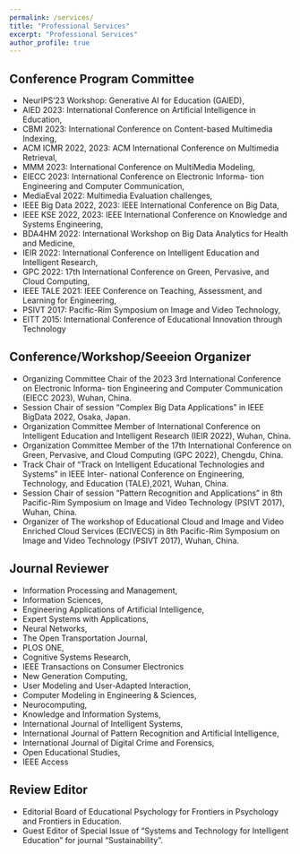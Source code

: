 ```yaml
---
permalink: /services/
title: "Professional Services"
excerpt: "Professional Services"
author_profile: true
---
```


## Conference Program Committee

- NeurIPS’23 Workshop: Generative AI for Education (GAIED),
- AIED 2023: International Conference on Artificial Intelligence in Education,
- CBMI 2023: International Conference on Content-based Multimedia Indexing,
- ACM ICMR 2022, 2023: ACM International Conference on Multimedia Retrieval,
- MMM 2023: International Conference on MultiMedia Modeling,
- EIECC 2023: International Conference on Electronic Informa- tion Engineering and Computer Communication,
- MediaEval 2022: Multimedia Evaluation challenges,
- IEEE Big Data 2022, 2023: IEEE International Conference on Big Data,
- IEEE KSE 2022, 2023: IEEE International Conference on Knowledge and Systems Engineering, 
- BDA4HM 2022: International Workshop on Big Data Analytics for Health and Medicine, 
- IEIR 2022: International Conference on Intelligent Education and Intelligent Research,
- GPC 2022: 17th International Conference on Green, Pervasive, and Cloud Computing,
- IEEE TALE 2021: IEEE Conference on Teaching, Assessment, and Learning for Engineering, 
- PSIVT 2017: Pacific-Rim Symposium on Image and Video Technology,
- EITT 2015: International Conference of Educational Innovation through Technology

##  Conference/Workshop/Seeeion Organizer

- Organizing Committee Chair of the 2023 3rd International Conference on Electronic Informa- tion Engineering and Computer Communication (EIECC 2023), Wuhan, China.
- Session Chair of session “Complex Big Data Applications” in IEEE BigData 2022, Osaka, Japan.
- Organization Committee Member of International Conference on Intelligent Education and Intelligent Research (IEIR 2022), Wuhan, China.
- Organization Committee Member of the 17th International Conference on Green, Pervasive, and Cloud Computing (GPC 2022), Chengdu, China.
- Track Chair of “Track on Intelligent Educational Technologies and Systems” in IEEE Inter- national Conference on Engineering, Technology, and Education (TALE),2021, Wuhan, China.
- Session Chair of session “Pattern Recognition and Applications” in 8th Pacific-Rim Symposium on Image and Video Technology (PSIVT 2017), Wuhan, China.
- Organizer of The workshop of Educational Cloud and Image and Video Enriched Cloud Services (ECIVECS) in 8th Pacific-Rim Symposium on Image and Video Technology (PSIVT 2017), Wuhan, China.

##  Journal Reviewer

- Information Processing and Management,
- Information Sciences,
- Engineering Applications of Artificial Intelligence,
- Expert Systems with Applications,
- Neural Networks,
- The Open Transportation Journal,
- PLOS ONE,
- Cognitive Systems Research,
- IEEE Transactions on Consumer Electronics
- New Generation Computing,
- User Modeling and User-Adapted Interaction,
- Computer Modeling in Engineering & Sciences,
- Neurocomputing,
- Knowledge and Information Systems,
- International Journal of Intelligent Systems,
- International Journal of Pattern Recognition and Artificial Intelligence, 
- International Journal of Digital Crime and Forensics,
- Open Educational Studies,
- IEEE Access

## Review Editor

- Editorial Board of Educational Psychology for Frontiers in Psychology and Frontiers in Education.
- Guest Editor of Special Issue of “Systems and Technology for Intelligent Education” for journal “Sustainability”.
